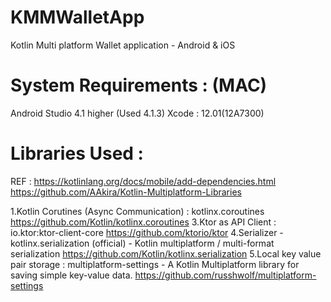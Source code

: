 # KMMWalletApp
Kotlin Multi platform Wallet application - Android &amp; iOS

# System Requirements : (MAC)
Android Studio 4.1 higher (Used 4.1.3)
Xcode : 12.01(12A7300)

# Libraries Used :
REF : 
https://kotlinlang.org/docs/mobile/add-dependencies.html 
https://github.com/AAkira/Kotlin-Multiplatform-Libraries

1.Kotlin Corutines (Async Communication) :  kotlinx.coroutines
        https://github.com/Kotlin/kotlinx.coroutines
3.Ktor as API Client : io.ktor:ktor-client-core
        https://github.com/ktorio/ktor
4.Serializer - kotlinx.serialization (official) - Kotlin multiplatform / multi-format serialization
        https://github.com/Kotlin/kotlinx.serialization 
5.Local key value pair storage : multiplatform-settings - A Kotlin Multiplatform library for saving simple key-value data.
        https://github.com/russhwolf/multiplatform-settings



